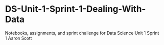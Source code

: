 # DS-Unit-1-Sprint-1-Dealing-With-Data
Notebooks, assignments, and sprint challenge for Data Science Unit 1 Sprint 1
Aaron Scott

